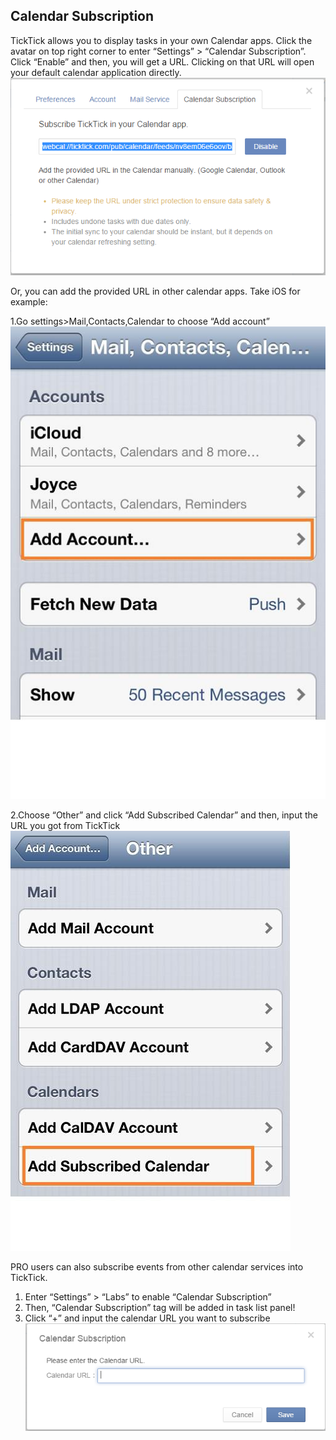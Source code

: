 ## Calendar Subscription
TickTick allows you to display tasks in your own Calendar apps. Click the avatar on top right  corner to enter “Settings” > “Calendar Subscription”. Click “Enable” and then, you will get a URL. Clicking on that URL will open your default calendar application directly.
![](../images/image019.png)

Or, you can add the provided URL in other calendar apps. Take iOS for example:

1.Go settings>Mail,Contacts,Calendar to choose “Add account”
![](../images/image021.jpg)

2.Choose “Other” and click “Add Subscribed Calendar” and then, input the URL you got from TickTick
![](../images/image022.jpg)

PRO users can also subscribe events from other calendar services into TickTick.
1.	Enter “Settings” > “Labs” to enable “Calendar Subscription”
2.	Then, “Calendar Subscription” tag will be added in task list panel!
[](../images/image023.png)
3.  Click “+” and input the calendar URL you want to subscribe![](../images/image025.png)




